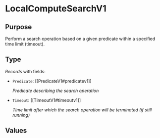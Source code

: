 # LocalComputeSearchV1

## Purpose

<!-- --8<-- [start:purpose] -->
Perform a search operation based on a given predicate within a specified time limit (timeout).
<!-- --8<-- [end:purpose] -->

## Type

<!-- --8<-- [start:type] -->
<div class="type" markdown>


*Records* with fields:
- `Predicate`: [[PredicateV1#predicatev1]]

  *Predicate describing the search operation*

- `Timeout`: [[TimeoutV1#timeoutv1]]

  *Time limit after which the search operation will be terminated (if still running)*

</div>
<!-- --8<-- [end:type] -->

## Values

